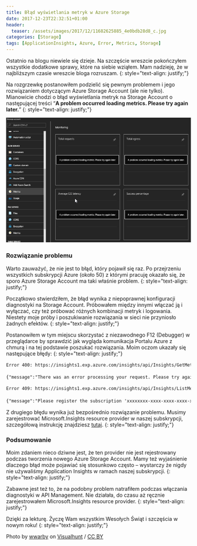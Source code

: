 ```yaml
---
title: Błąd wyświetlania metryk w Azure Storage
date: 2017-12-23T22:32:51+01:00
header:
  teaser: /assets/images/2017/12/11682625885_4e0bdb28d8_c.jpg
categories: [Storage]
tags: [ApplicationInsights, Azure, Error, Metrics, Storage]
---
```


Ostatnio na blogu niewiele się dzieje. Na szczęście wreszcie pokończyłem wszystkie dodatkowe sprawy, które na siebie wziąłem. Mam nadzieję, że w najbliższym czasie wreszcie bloga rozruszam.
{: style="text-align: justify;"}

Na rozgrzewkę postanowiłem podzielić się pewnym problemem i jego rozwiązaniem dotyczącym Azure Storage Account (ale nie tylko). Mianowicie chodzi o błąd wyświetlania metryk na Storage Account o następującej treści &#8220;**A problem occurred loading metrics. Please try again later.**&#8221;
{: style="text-align: justify;"}

![img](/assets/images/2017/12/2017-12-23-21_52_44.png)

### Rozwiązanie problemu

Warto zauważyć, że nie jest to błąd, który pojawił się raz. Po przejrzeniu wszystkich subskrypcji Azure (około 50) z którymi pracuję okazało się, że sporo Azure Storage Account ma taki właśnie problem.
{: style="text-align: justify;"}

Początkowo stwierdziłem, że błąd wynika z niepoprawnej konfiguracji diagnostyki na Storage Account. Próbowałem między innymi włączać ją i wyłączać, czy też próbować różnych kombinacji metryk i logowania. Niestety moje próby i poszukiwanie rozwiązania w sieci nie przyniosło żadnych efektów.
{: style="text-align: justify;"}

Postanowiłem w tym miejscu skorzystać z niezawodnego F12 (Debugger) w przeglądarce by sprawdzić jak wygląda komunikacja Portalu Azure z chmurą i na tej podstawie poszukać rozwiązania. Moim oczom ukazały się następujące błędy:
{: style="text-align: justify;"}

```txt
Error 400: https://insights1.exp.azure.com/insights/api/Insights/GetMetricHistoryCollection HTTPS POST 

{"message":"There was an error processing your request. Please try again in a few moments.","httpStatusCode":"BadRequest","xMsServerRequestId":null,"stackTrace":null}
```

```txt
Error 409: https://insights1.exp.azure.com/insights/api/Insights/ListMetricDefinitions HTTPS POST

{"message":"Please register the subscription 'xxxxxxxx-xxxx-xxxx-xxxx-xxxxxxxxxxxx' with Microsoft.Insights.","httpStatusCode":"Conflict","xMsServerRequestId":null,"stackTrace":null}
```

Z drugiego błędu wynika już bezpośrednio rozwiązanie problemu. Musimy zarejestrować Microsoft.Insights resource provider w naszej subskrypcji, szczegółową instrukcję znajdziesz <a href="https://docs.microsoft.com/en-us/azure/azure-resource-manager/resource-manager-supported-services" target="_blank" rel="noopener">tutaj</a>.
{: style="text-align: justify;"}

### Podsumowanie

Moim zdaniem nieco dziwne jest, że ten provider nie jest rejestrowany podczas tworzenia nowego Azure Storage Account. Mamy też wyjaśnienie dlaczego błąd może pojawiać się stosunkowo często &#8211; wystarczy że nigdy nie używaliśmy Application Insights w ramach naszej subskrypcji.
{: style="text-align: justify;"}

Zabawne jest też to, że na podobny problem natrafiłem podczas włączania diagnostyki w API Management. Nie działała, do czasu aż ręcznie zarejestrowałem Microsoft.Insights resource provider.
{: style="text-align: justify;"}

Dzięki za lekturę. Życzę Wam wszystkim Wesołych Świąt i szczęścia w nowym roku!
{: style="text-align: justify;"}

Photo by [wwarby](https://visualhunt.com/author/531e57) on [Visualhunt](https://visualhunt.com/re/70457a) /  [CC BY](http://creativecommons.org/licenses/by/2.0/)
